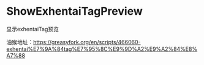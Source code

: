 # ShowExhentaiTagPreview
显示exhentaiTag预览

油猴地址：https://greasyfork.org/en/scripts/466060-exhentai%E7%9A%84tag%E7%95%8C%E9%9D%A2%E9%A2%84%E8%A7%88